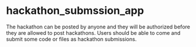 # hackathon_submssion_app
The hackathon can be posted by anyone and they will be authorized before they are allowed to post hackathons. Users should be able to come and submit some code or files as hackathon submissions. 
